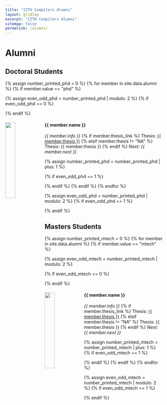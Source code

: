 ```yaml
---
title: "IITH Compilers Alumni"
layout: gridlay
excerpt: "IITH Compilers Alumni"
sitemap: false
permalink: /alumni/
---
```


# Alumni
## Doctoral Students
{% assign number_printed_phd = 0 %}
{% for member in site.data.alumni %}
{% if member.value == "phd" %} 


{% assign even_odd_phd = number_printed_phd | modulo: 2 %}
{% if even_odd_phd == 0 %}
<div class="row">
{% endif %}

<div class="col-sm-6 clearfix">
  <img src="{{ site.url }}{{ site.baseurl }}/images/teampic/{{ member.photo }}" class="img-responsive" object-fit="scale-down" width="25%" height="auto" style="float: left">
  <h4>{{ member.name }}</h4>
  <p class="right">
  <i>{{ member.info }}</i>
  {% if member.thesis_link %}
  Thesis: <a href="{{ member.thesis_link }}" target="_blank">{{ member.thesis }}</a>
  {% elsif member.thesis != "NA" %}
  Thesis: {{ member.thesis }}
  {% endif %}
  <i>Next: {{ member.next }}</i>
  </p>
</div>

{% assign number_printed_phd = number_printed_phd | plus: 1 %}

{% if even_odd_phd == 1 %}
</div>
{% endif %}
{% endif %} 
{% endfor %}


{% assign even_odd_phd = number_printed_phd | modulo: 2 %}
{% if even_odd_phd == 1 %}
</div>
{% endif %} 



<br/>


## Masters Students
{% assign number_printed_mtech = 0 %}
{% for member in site.data.alumni %}
{% if member.value == "mtech" %} 

{% assign even_odd_mtech = number_printed_mtech | modulo: 2 %}

{% if even_odd_mtech == 0 %}
<div class="row">
{% endif %}


<div class="col-sm-6 clearfix">
  <img src="{{ site.url }}{{ site.baseurl }}/images/teampic/{{ member.photo }}" class="img-responsive" object-fit="scale-down" width="25%" height="auto" style="float: left">
  <h4>{{ member.name }}</h4>
  <p class="right">
  <i>{{ member.info }}</i>
  {% if member.thesis_link %}
  Thesis: <a href="{{ member.thesis_link }}" target="_blank">{{ member.thesis }}</a>
   {% elsif member.thesis != "NA" %}
  Thesis: {{ member.thesis }}
  {% endif %}
  <i>Next: {{ member.next }}</i>
  </p>
</div>

{% assign number_printed_mtech = number_printed_mtech | plus: 1 %}
{% if even_odd_mtech == 1 %}
</div>
{% endif %}
{% endif %}
{% endfor %}



{% assign even_odd_mtech = number_printed_mtech | modulo: 2 %}
{% if even_odd_mtech == 1 %}
</div>
{% endif %}


<br/>








